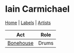 # Iain Carmichael

[Home](../index.md) | [Labels](../labels.md) | [Artists](../artists.md)

| Act | Role |
|---|---|
| [Bonehouse](bonehouse.md) | Drums |